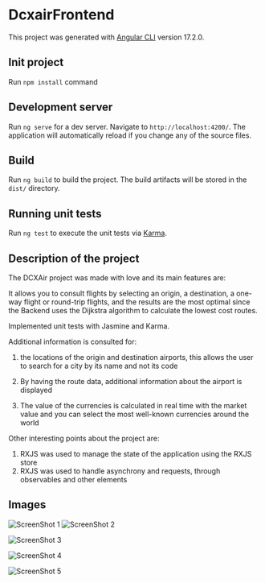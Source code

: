 
# DcxairFrontend

This project was generated with [Angular CLI](https://github.com/angular/angular-cli) version 17.2.0.

## Init project

Run `npm install` command

## Development server

Run `ng serve` for a dev server. Navigate to `http://localhost:4200/`. The application will automatically reload if you change any of the source files.

## Build

Run `ng build` to build the project. The build artifacts will be stored in the `dist/` directory.

## Running unit tests

Run `ng test` to execute the unit tests via [Karma](https://karma-runner.github.io).

## Description of the project

The DCXAir project was made with love and its main features are:

It allows you to consult flights by selecting an origin, a destination, a one-way flight or round-trip flights, and the results are the most optimal since the Backend uses the Dijkstra algorithm to calculate the lowest cost routes.

Implemented unit tests with Jasmine and Karma.

Additional information is consulted for:

1. the locations of the origin and destination airports, this allows the user to search for a city by its name and not its code

2. By having the route data, additional information about the airport is displayed

3. The value of the currencies is calculated in real time with the market value and you can select the most well-known currencies around the world

Other interesting points about the project are:
1. RXJS was used to manage the state of the application using the RXJS store
2. RXJS was used to handle asynchrony and requests, through observables and other elements

## Images
![ScreenShot 1](https://github.com/RichardBolanos/dcxair-frontend/blob/main/screenshots/Screenshot1.png?raw=true)
![ScreenShot 2](https://github.com/RichardBolanos/dcxair-frontend/blob/main/screenshots/Screenshot2.png?raw=true)

![ScreenShot 3](https://github.com/RichardBolanos/dcxair-frontend/blob/main/screenshots/Screenshot3.png?raw=true)

![ScreenShot 4](https://github.com/RichardBolanos/dcxair-frontend/blob/main/screenshots/Screenshot4.png?raw=true)

![ScreenShot 5](https://github.com/RichardBolanos/dcxair-frontend/blob/main/screenshots/Screenshot5.png?raw=true)